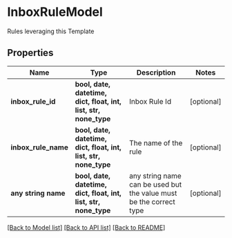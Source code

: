 # InboxRuleModel

Rules leveraging this Template

## Properties
Name | Type | Description | Notes
------------ | ------------- | ------------- | -------------
**inbox_rule_id** | **bool, date, datetime, dict, float, int, list, str, none_type** | Inbox Rule Id | [optional] 
**inbox_rule_name** | **bool, date, datetime, dict, float, int, list, str, none_type** | The name of the rule | [optional] 
**any string name** | **bool, date, datetime, dict, float, int, list, str, none_type** | any string name can be used but the value must be the correct type | [optional]

[[Back to Model list]](../README.md#documentation-for-models) [[Back to API list]](../README.md#documentation-for-api-endpoints) [[Back to README]](../README.md)


